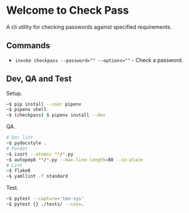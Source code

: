 # Welcome to Check Pass

A cli utility for checking passwords against specified requirements.

## Commands

* `invoke checkpass --password="" --options=""` - Check a password.

## Dev, QA and Test
Setup.
```bash
~$ pip install --user pipenv
~$ pipenv shell
~$ (checkpass) $ pipenv install --dev
```
QA.
```bash
# Doc lint
~$ pydocstyle .
# Format
~$ isort --atomic **/*.py
~$ autopep8 **/*.py --max-line-length=80 --in-place
# Lint
~$ flake8
~$ yamllint -f standard
```
Test.
```bash
~$ pytest --capture='tee-sys'
~$ pytest {} ./tests/ --cov=.
```